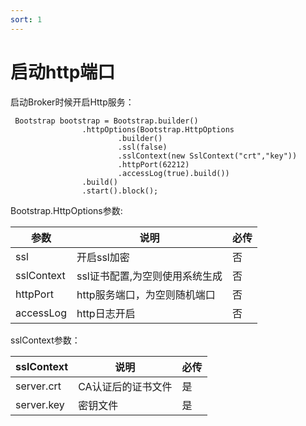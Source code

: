 ```yaml
---
sort: 1
---
```


# 启动http端口

启动Broker时候开启Http服务：

```
 Bootstrap bootstrap = Bootstrap.builder()
                .httpOptions(Bootstrap.HttpOptions
                        .builder()
                        .ssl(false)
                        .sslContext(new SslContext("crt","key"))
                        .httpPort(62212)
                        .accessLog(true).build())
                .build()
                .start().block();
```
Bootstrap.HttpOptions参数:

|  参数   | 说明  | 必传  |
|  ----  | ----  |----  |
| ssl  | 开启ssl加密 |否 |
| sslContext  | ssl证书配置,为空则使用系统生成 |否 |
| httpPort  | http服务端口，为空则随机端口 |否 |
| accessLog  | http日志开启 |否 |

sslContext参数：

|  sslContext   | 说明  | 必传  |
|  ----  | ----  |----  |
|  server.crt   | CA认证后的证书文件 |是|
| server.key | 密钥文件 |是 |